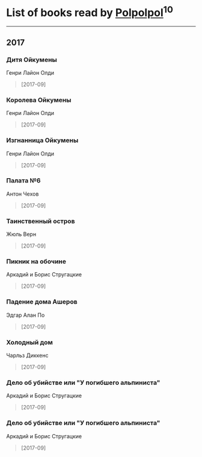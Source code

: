 # List of books read by [Polpolpol](https://plus.google.com/103995186316826099543)<sup>10</sup>
---

## 2017

### Дитя Ойкумены
Генри Лайон Олди
> [2017-09] 


### Королева Ойкумены
Генри Лайон Олди
> [2017-09] 


### Изгнанница Ойкумены
Генри Лайон Олди
> [2017-09] 


### Палата №6
Антон Чехов
> [2017-09] 


### Таинственный остров
Жюль Верн
> [2017-09] 


### Пикник на обочине
Аркадий и Борис Стругацкие
> [2017-09] 


### Падение дома Ашеров
Эдгар Алан По
> [2017-09] 


### Холодный дом
Чарльз Диккенс
> [2017-09] 


### Дело об убийстве или "У погибшего альпиниста"
Аркадий и Борис Стругацкие
> [2017-09] 


### Дело об убийстве или "У погибшего альпиниста"
Аркадий и Борис Стругацкие
> [2017-09] 



